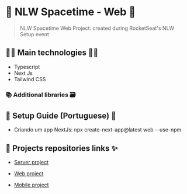 # 🚀 NLW Spacetime - Web 🚀

> NLW Spacetime Web Project: created during RocketSeat's NLW Setup event

## 👨‍💻 Main technologies 👩‍💻

- Typescript
- Next Js
- Tailwind CSS

### 📚 Additional libraries 🗃️

## 📃 Setup Guide (Portuguese) 📖

- Criando um app NextJs: npx create-next-app@latest web --use-npm

## 🔗 Projects repositories links ✨

- [Server project](server)

- [Web project](web)

- [Mobile project](mobile)
